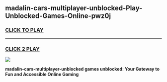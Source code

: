 
## madalin-cars-multiplayer-unblocked-Play-Unblocked-Games-Online-pwz0j
<h3>
<a href="https://premium76.site?title=madalin-cars-multiplayer-unblocked&ref=25A">CLICK TO PLAY</a></h3>
<hr>

<h3>
<a href="https://premium76.site?title=madalin-cars-multiplayer-unblocked&ref=25A">CLICK 2 PLAY</a>
  
</h3>

<a href="https://premium76.site?title=madalin-cars-multiplayer-unblocked&ref=25A"><img src="https://clearcache.store/games.png"></a>


**madalin-cars-multiplayer-unblocked games unblocked: Your Gateway to Fun and Accessible Online Gaming**
